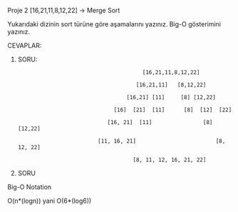 Proje 2
[16,21,11,8,12,22] -> Merge Sort

Yukarıdaki dizinin sort türüne göre aşamalarını yazınız.
Big-O gösterimini yazınız.


CEVAPLAR:


1. SORU:

                                              [16,21,11,8,12,22]

                                            [16,21,11]   [8,12,22]
                                            
                                         [16,21] [11]     [8] [12,22]
                                        
                                     [16]  [21]  [11]      [8]  [12]  [22]
                                     
                                   [16, 21]  [11]                [8] [12,22]
                                   
                                [11, 16, 21]                         [8, 12, 22]
                                
                                           [8, 11, 12, 16, 21, 22]
                                           
                                          
2. SORU

Big-O Notation

O(n*(logn)) yani  O(6*(log6))

                                         
